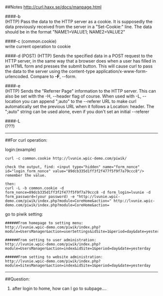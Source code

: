 ##Notes
http://curl.haxx.se/docs/manpage.html


####-b  
(HTTP) Pass the data to the HTTP server as a cookie. It is supposedly 
the data previously received from the server in a "Set-Cookie:" line. 
The data should be in the format "NAME1=VALUE1; NAME2=VALUE2"

####-c (common.cookie)  
write current operation to cookie

####-d  (POST)
(HTTP) Sends the specified data in a POST request to the HTTP server, 
in the same way that a browser does when a user has filled in an HTML 
form and presses the submit button. This will cause curl to pass the 
data to the server using the content-type application/x-www-form-urlencoded. 
Compare to **-F**, --form.


####-e  
(HTTP) Sends the "Referrer Page" information to the HTTP server. 
This can also be set with the -H, --header flag of course. When used 
with -L, --location you can append ";auto" to the --referer URL to make 
curl automatically set the previous URL when it follows a Location: header. 
The ";auto" string can be used alone, even if you don't set an initial --referer

####-L  
(???)


-------------------------------------------------------------------------------------
##For curl operation:

login:(example)
`````````````````````````````````````````````````````````````````````
curl -c common.cookie http://lvunie.wpic-demo.com/piwik/

check the output, find: <input type="hidden" name="form_nonce" id="login_form_nonce" value="89dcb335d1ff3f2f477f5f9f7a79ccc8"/> remember the value.

then:
curl -L -b common.cookie -d form_nonce=89dcb335d1ff3f2f477f5f9f7a79ccc8 -d form_login=lvunie -d form_password=(your password) -e "http://lvunie.wpic-demo.com/piwik/index.php?module=CoreHome&action=" http://lvunie.wpic-demo.com/piwik/index.php?module=CoreHome&action=
``````````````````````````````````````````````````````````````````````


go to piwik setting:
`````````````````````````````````````````````````````````
######From homepage to setting menu:
http://lvunie.wpic-demo.com/piwik/index.php?module=UsersManager&action=userSettings&idSite=1&period=day&date=yesterday

######From setting to user administration:
http://lvunie.wpic-demo.com/piwik/index.php?module=UsersManager&action=index&idSite=1&period=day&date=yesterday

######From setting to website administration:
http://lvunie.wpic-demo.com/piwik/index.php?module=SitesManager&action=index&idSite=1&period=day&date=yesterday
`````````````````````````````````````````````````````````

-------------------------------------------------------------------------------------------
##Question:

1. after login to home, how can I go to subpage....

